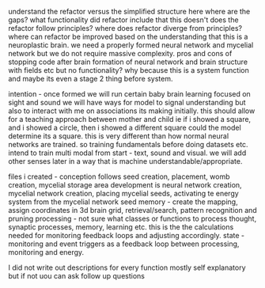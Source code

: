 understand the refactor versus the simplified structure here
where are the gaps?
what functionality did refactor include that this doesn't
does the refactor follow principles?
where does refactor diverge from principles?
where can refactor be improved based on the understanding that this is a neuroplastic brain. we need a properly formed neural network and mycelial network but we do not require massive complexity. 
pros and cons of stopping code after brain formation of neural network and brain structure with fields etc but no functionality? why because this is a system function and maybe its even a stage 2 thing before system.

intention - once formed we will run certain baby brain learning focused on sight and sound we will have ways for model to signal understanding but also to interact with me on associations its making initially. this should allow for a teaching approach between mother and child ie if i showed a square, and i showed a circle, then i showed a different square could the model determine its a square. this is very different than how normal neural networks are trained. so training fundamentals before doing datasets etc. intend to train multi modal from start - text, sound and visual. we will add other senses later in a way that is machine understandable/appropriate. 

files i created - 
conception follows seed creation, placement, womb creation, mycelial storage area
development is neural network creation, mycelial network creation, placing mycelial seeds, activating te energy system from the mycelial network seed
memory - create the mapping, assign coordinates in 3d brain grid, retrieval/search, pattern recognition and pruning
processing - not sure what classes or functions to process thought, synaptic processes, memory, learning etc. this is the the calculations needed for monitoring feedback loops and adjusting accordingly.
state - monitoring and event triggers as a feedback loop between processing, monitoring and energy.

I did not write out descriptions for every function mostly self explanatory but if not uou can ask follow up questions